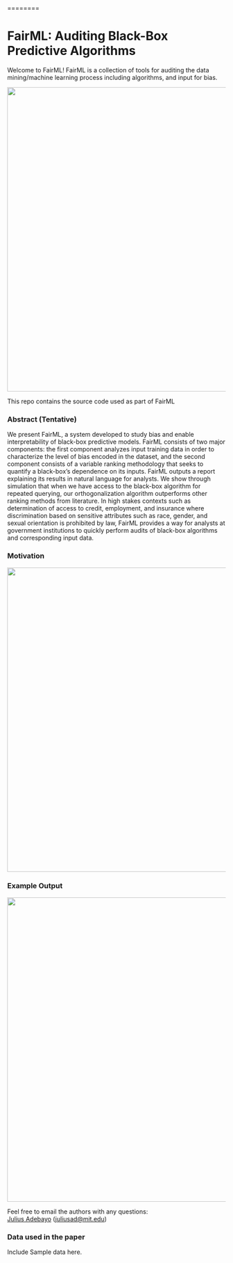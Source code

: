 ========

FairML: Auditing Black-Box Predictive Algorithms
=====================
Welcome to FairML! FairML is a collection of tools for auditing the data mining/machine learning process including algorithms, and input for bias. 

<img src="https://raw.githubusercontent.com/adebayoj/FairML/master/logo2.png" width="700">

This repo contains the source code used as part of FairML




### Abstract (Tentative)

We present FairML, a system developed to study
bias and enable interpretability of black-box predictive
models. FairML consists of two major
components: the first component analyzes input
training data in order to characterize the level of
bias encoded in the dataset, and the second component
consists of a variable ranking methodology
that seeks to quantify a black-box’s dependence
on its inputs. FairML outputs a report explaining
its results in natural language for analysts.
We show through simulation that when we
have access to the black-box algorithm for repeated
querying, our orthogonalization algorithm
outperforms other ranking methods from literature.
In high stakes contexts such as determination
of access to credit, employment, and insurance
where discrimination based on sensitive attributes
such as race, gender, and sexual orientation
is prohibited by law, FairML provides a way
for analysts at government institutions to quickly
perform audits of black-box algorithms and corresponding
input data.

### Motivation

<img src="https://raw.githubusercontent.com/adebayoj/FairML/master/fairml_architecture.png" width="700">

### Example Output

<img src="https://raw.githubusercontent.com/adebayoj/FairML/master/ricci_analysis.png" width="700">


Feel free to email the authors with any questions:  
[Julius Adebayo](https://github.com/adebayoj) (juliusad@mit.edu)   


### Data used in the paper

Include Sample data here. 


